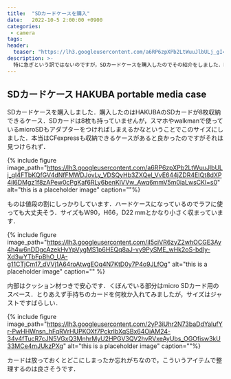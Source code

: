 ```yaml
---
title:  "SDカードケースを購入"
date:   2022-10-5 2:00:00 +0900
categories: 
 - camera
tags:
header:
  teaser: "https://lh3.googleusercontent.com/a6RP6zpXPb2LtWuuJlbULj_gI4FTbKQfGV4dNfFMWDJovLy_VDSQyHb3ZXQel_VvE644jZDR4EIQt8dXP4il6DMgz1f8zAPew0cPgKaf6RLy6benKIVVw_Awq6mmV5m0iaLwsCKl=s0"
description: >-
  特に急ぎという訳ではないのですが，SDカードケースを購入したのでその紹介をしました．HAKUBAから出ている8枚収納できるハードタイプのケースです．旅行に持っていくというよりは家の中で散らばりがちなカードの保管場所として活用していこうと思います．
---
```


## SDカードケース HAKUBA portable media case

SDカードケースを購入しました．購入したのはHAKUBAのSDカードが8枚収納できるケース．SDカードは8枚も持っていませんが，スマホやwalkmanで使っているmicroSDもアダプターをつければしまえるかなということでこのサイズにしました．本当はCFexpressも収納できるケースがあると良かったのですがそれは見つけられず．

{% include figure image_path="https://lh3.googleusercontent.com/a6RP6zpXPb2LtWuuJlbULj_gI4FTbKQfGV4dNfFMWDJovLy_VDSQyHb3ZXQel_VvE644jZDR4EIQt8dXP4il6DMgz1f8zAPew0cPgKaf6RLy6benKIVVw_Awq6mmV5m0iaLwsCKl=s0" alt="this is a placeholder image" caption=""%}


ものは値段の割にしっかりしています．ハードケースになっているのでラフに使っても大丈夫そう．サイズもW90，H66，D22 mmとかなり小さく収まっています．

{% include figure image_path="https://lh3.googleusercontent.com/iI5ciVR6zyZ2whOCGE3Ay4h4w6nDDgcAzekHvYpVygMS1p6HEQq8aJ-vy9PySME_wHk2oS-bdIy-Xd3wYTbFpBhO_UA-g11CTjCm17_dVVj1A64roAtwgEOq4N7KtD0y7P4o9JLfOg" alt="this is a placeholder image" caption="" %}


内部はクッション材つきで安心です．くぼんでいる部分はmicro SDカード用のスペース．とりあえず手持ちのカードを何枚か入れてみましたが，サイズはジャストですばらしい．

{% include figure image_path="https://lh3.googleusercontent.com/2yP3iUhr2N73baDdYalufYr-PwHHWnsn_hFqRVrHUPKOXf7PckrIbXqSBx64OiAM24-34v4fTucR7cJN5VGxQ3MnhrMyU2HPGV3QV2hvRVxeAyUbs_OGOfisw3kU33MCe4mJUkzPXg" alt="this is a placeholder image" caption=""%}


カードは放っておくとどこにしまったか忘れがちなので，こういうアイテムで整理するのは良さそうです．
